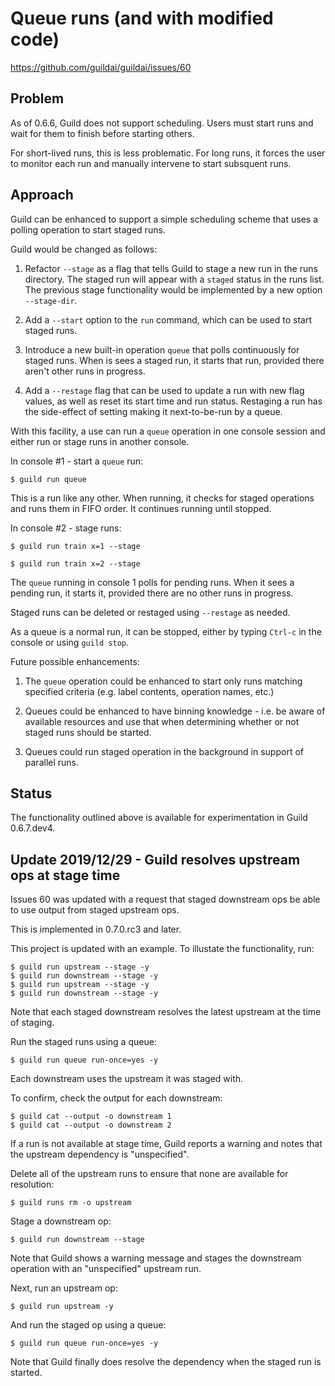 # Queue runs (and with modified code)

https://github.com/guildai/guildai/issues/60

## Problem

As of 0.6.6, Guild does not support scheduling. Users must start runs
and wait for them to finish before starting others.

For short-lived runs, this is less problematic. For long runs, it
forces the user to monitor each run and manually intervene to start
subsquent runs.

## Approach

Guild can be enhanced to support a simple scheduling scheme that uses
a polling operation to start staged runs.

Guild would be changed as follows:

1. Refactor `--stage` as a flag that tells Guild to stage a new run in
   the runs directory. The staged run will appear with a `staged`
   status in the runs list. The previous stage functionality would be
   implemented by a new option `--stage-dir`.

2. Add a `--start` option to the `run` command, which can be used to
   start staged runs.

3. Introduce a new built-in operation `queue` that polls continuously
   for staged runs. When is sees a staged run, it starts that run,
   provided there aren't other runs in progress.

4. Add a `--restage` flag that can be used to update a run with new
   flag values, as well as reset its start time and run
   status. Restaging a run has the side-effect of setting making it
   next-to-be-run by a queue.

With this facility, a use can run a `queue` operation in one console
session and either run or stage runs in another console.

In console #1 - start a `queue` run:

    $ guild run queue

This is a run like any other. When running, it checks for staged
operations and runs them in FIFO order. It continues running until
stopped.

In console #2 - stage runs:

    $ guild run train x=1 --stage

    $ guild run train x=2 --stage

The `queue` running in console 1 polls for pending runs. When it sees
a pending run, it starts it, provided there are no other runs in
progress.

Staged runs can be deleted or restaged using `--restage` as needed.

As a queue is a normal run, it can be stopped, either by typing
`Ctrl-c` in the console or using `guild stop`.

Future possible enhancements:

1. The `queue` operation could be enhanced to start only runs matching
   specified criteria (e.g. label contents, operation names, etc.)

2. Queues could be enhanced to have binning knowledge - i.e. be
   aware of available resources and use that when determining whether
   or not staged runs should be started.

4. Queues could run staged operation in the background in support of
   parallel runs.

## Status

The functionality outlined above is available for experimentation in
Guild 0.6.7.dev4.

## Update 2019/12/29 - Guild resolves upstream ops at stage time

Issues 60 was updated with a request that staged downstream ops be
able to use output from staged upstream ops.

This is implemented in 0.7.0.rc3 and later.

This project is updated with an example. To illustate the
functionality, run:

    $ guild run upstream --stage -y
    $ guild run downstream --stage -y
    $ guild run upstream --stage -y
    $ guild run downstream --stage -y

Note that each staged downstream resolves the latest upstream at the
time of staging.

Run the staged runs using a queue:

    $ guild run queue run-once=yes -y

Each downstream uses the upstream it was staged with.

To confirm, check the output for each downstream:

    $ guild cat --output -o downstream 1
    $ guild cat --output -o downstream 2

If a run is not available at stage time, Guild reports a warning and
notes that the upstream dependency is "unspecified".

Delete all of the upstream runs to ensure that none are available for
resolution:

    $ guild runs rm -o upstream

Stage a downstream op:

    $ guild run downstream --stage

Note that Guild shows a warning message and stages the downstream
operation with an "unspecified" upstream run.

Next, run an upstream op:

    $ guild run upstream -y

And run the staged op using a queue:

    $ guild run queue run-once=yes -y

Note that Guild finally does resolve the dependency when the staged
run is started.
